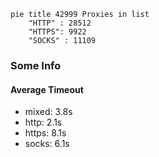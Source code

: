 
```mermaid
pie title 42999 Proxies in list
    "HTTP" : 28512
    "HTTPS": 9922
    "SOCKS" : 11109
```

### Some Info
#### Average Timeout

- mixed: 3.8s
- http: 2.1s
- https: 8.1s
- socks: 6.1s